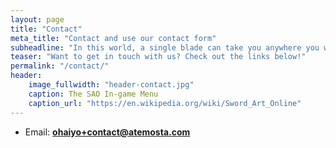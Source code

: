 ```yaml
---
layout: page
title: "Contact"
meta_title: "Contact and use our contact form"
subheadline: "In this world, a single blade can take you anywhere you want to go"
teaser: "Want to get in touch with us? Check out the links below!"
permalink: "/contact/"
header:
    image_fullwidth: "header-contact.jpg"
    caption: The SAO In-game Menu
    caption_url: "https://en.wikipedia.org/wiki/Sword_Art_Online"
---
```

* Email: **ohaiyo+contact@atemosta.com**
<!-- * Mastodon: [@Atemosta@mastodon.social ][1] -->

[1]: https://mastodon.social/@Atemosta